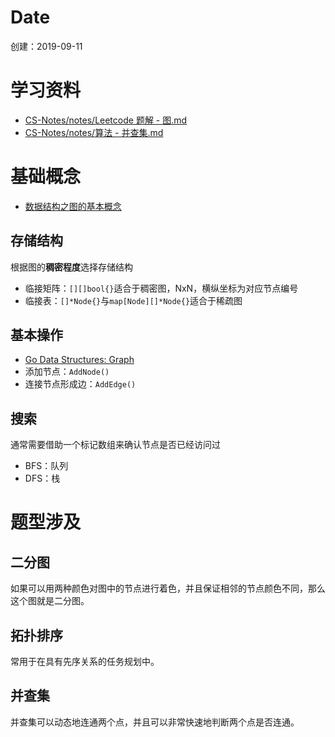 # Date
创建：2019-09-11

# 学习资料
- [CS-Notes/notes/Leetcode 题解 - 图.md](https://github.com/CyC2018/CS-Notes/blob/master/notes/Leetcode%20%E9%A2%98%E8%A7%A3%20-%20%E5%9B%BE.md)
- [CS-Notes/notes/算法 - 并查集.md](https://github.com/CyC2018/CS-Notes/blob/master/notes/%E7%AE%97%E6%B3%95%20-%20%E5%B9%B6%E6%9F%A5%E9%9B%86.md)

# 基础概念
- [数据结构之图的基本概念](https://www.cnblogs.com/xiaobingqianrui/p/8902111.html)

## 存储结构
根据图的**稠密程度**选择存储结构
- 临接矩阵：`[][]bool{}`适合于稠密图，NxN，横纵坐标为对应节点编号
- 临接表：`[]*Node{}`与`map[Node][]*Node{}`适合于稀疏图

## 基本操作
- [Go Data Structures: Graph](https://flaviocopes.com/golang-data-structure-graph/)
- 添加节点：`AddNode()`
- 连接节点形成边：`AddEdge()`

## 搜索
通常需要借助一个标记数组来确认节点是否已经访问过
- BFS：队列
- DFS：栈

# 题型涉及
## 二分图
如果可以用两种颜色对图中的节点进行着色，并且保证相邻的节点颜色不同，那么这个图就是二分图。
## 拓扑排序
常用于在具有先序关系的任务规划中。
## 并查集
并查集可以动态地连通两个点，并且可以非常快速地判断两个点是否连通。
